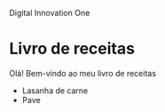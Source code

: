 Digital Innovation One
# Livro de receitas
Olá! Bem-vindo ao meu livro de receitas
 - Lasanha de carne
 - Pave
